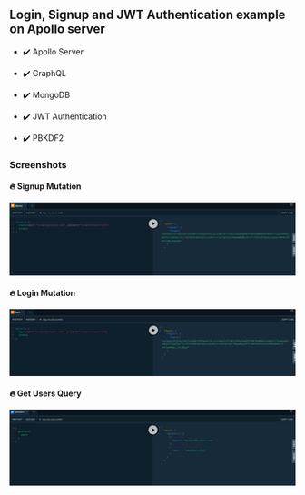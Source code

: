 ## Login, Signup and JWT Authentication example on Apollo server


- :heavy_check_mark: Apollo Server

- :heavy_check_mark: GraphQL

- :heavy_check_mark: MongoDB

- :heavy_check_mark: JWT Authentication

- :heavy_check_mark: PBKDF2

### Screenshots

#### :fire:	Signup Mutation

![Screenshot](screenshots/signup-mutation.png)


#### :fire:	Login Mutation

![Screenshot](screenshots/login-mutation.png)

#### :fire:	Get Users Query

![Screenshot](screenshots/getUsers-query.png)
